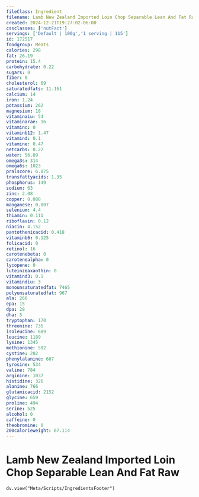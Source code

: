 ```yaml
---
fileClass: Ingredient
filename: Lamb New Zealand Imported Loin Chop Separable Lean And Fat Raw
created: 2024-12-21T19:27:02-06:00
cssclasses: ['nutFact']
servings: ['Default | 100g','1 serving | 115']
id: 172517
foodgroup: Meats
calories: 298
fat: 26.19
protein: 15.4
carbohydrate: 0.22
sugars: 0
fiber: 0
cholesterol: 69
saturatedfats: 11.161
calcium: 14
iron: 1.24
potassium: 262
magnesium: 18
vitaminaiu: 54
vitaminarae: 16
vitaminc: 0
vitaminb12: 1.47
vitamind: 0.1
vitamine: 0.47
netcarbs: 0.22
water: 56.89
omega3s: 314
omega6s: 1023
pralscore: 6.875
transfattyacids: 1.35
phosphorus: 149
sodium: 63
zinc: 2.08
copper: 0.088
manganese: 0.007
selenium: 4.4
thiamin: 0.111
riboflavin: 0.12
niacin: 4.152
pantothenicacid: 0.418
vitaminb6: 0.125
folicacid: 0
retinol: 16
carotenebeta: 0
carotenealpha: 0
lycopene: 0
luteinzeaxanthin: 0
vitamind3: 0.1
vitamindiu: 3
monounsaturatedfat: 7465
polyunsaturatedfat: 967
ala: 266
epa: 15
dpa: 28
dha: 5
tryptophan: 170
threonine: 735
isoleucine: 689
leucine: 1189
lysine: 1345
methionine: 502
cystine: 202
phenylalanine: 607
tyrosine: 534
valine: 784
arginine: 1037
histidine: 326
alanine: 766
glutamicacid: 2152
glycine: 659
proline: 494
serine: 525
alcohol: 0
caffeine: 0
theobromine: 0
200calorieweight: 67.114
---
```


# Lamb New Zealand Imported Loin Chop Separable Lean And Fat Raw

```dataviewjs
dv.view("Meta/Scripts/IngredientsFooter")
```